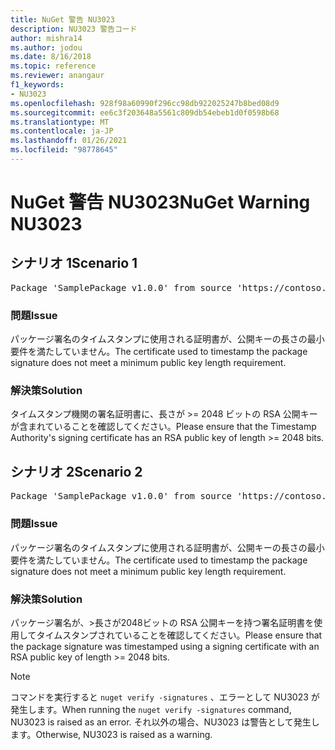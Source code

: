 ```yaml
---
title: NuGet 警告 NU3023
description: NU3023 警告コード
author: mishra14
ms.author: jodou
ms.date: 8/16/2018
ms.topic: reference
ms.reviewer: anangaur
f1_keywords:
- NU3023
ms.openlocfilehash: 928f98a60990f296cc98db922025247b8bed08d9
ms.sourcegitcommit: ee6c3f203648a5561c809db54ebeb1d0f0598b68
ms.translationtype: MT
ms.contentlocale: ja-JP
ms.lasthandoff: 01/26/2021
ms.locfileid: "98778645"
---
```

# <a name="nuget-warning-nu3023"></a><span data-ttu-id="a0e27-103">NuGet 警告 NU3023</span><span class="sxs-lookup"><span data-stu-id="a0e27-103">NuGet Warning NU3023</span></span>

## <a name="scenario-1"></a><span data-ttu-id="a0e27-104">シナリオ 1</span><span class="sxs-lookup"><span data-stu-id="a0e27-104">Scenario 1</span></span>

<pre>Package 'SamplePackage v1.0.0' from source 'https://contoso.com/index.json': The timestamp certificate does not meet a minimum public key length requirement.</pre>

### <a name="issue"></a><span data-ttu-id="a0e27-105">問題</span><span class="sxs-lookup"><span data-stu-id="a0e27-105">Issue</span></span>

<span data-ttu-id="a0e27-106">パッケージ署名のタイムスタンプに使用される証明書が、公開キーの長さの最小要件を満たしていません。</span><span class="sxs-lookup"><span data-stu-id="a0e27-106">The certificate used to timestamp the package signature does not meet a minimum public key length requirement.</span></span>


### <a name="solution"></a><span data-ttu-id="a0e27-107">解決策</span><span class="sxs-lookup"><span data-stu-id="a0e27-107">Solution</span></span>

<span data-ttu-id="a0e27-108">タイムスタンプ機関の署名証明書に、長さが >= 2048 ビットの RSA 公開キーが含まれていることを確認してください。</span><span class="sxs-lookup"><span data-stu-id="a0e27-108">Please ensure that the  Timestamp Authority's signing certificate has an RSA public key of length >= 2048 bits.</span></span>



## <a name="scenario-2"></a><span data-ttu-id="a0e27-109">シナリオ 2</span><span class="sxs-lookup"><span data-stu-id="a0e27-109">Scenario 2</span></span>

<pre>Package 'SamplePackage v1.0.0' from source 'https://contoso.com/index.json': The primary signature's timestamp certificate does not meet a minimum public key length requirement.</pre>

### <a name="issue"></a><span data-ttu-id="a0e27-110">問題</span><span class="sxs-lookup"><span data-stu-id="a0e27-110">Issue</span></span>

<span data-ttu-id="a0e27-111">パッケージ署名のタイムスタンプに使用される証明書が、公開キーの長さの最小要件を満たしていません。</span><span class="sxs-lookup"><span data-stu-id="a0e27-111">The certificate used to timestamp the package signature does not meet a minimum public key length requirement.</span></span>


### <a name="solution"></a><span data-ttu-id="a0e27-112">解決策</span><span class="sxs-lookup"><span data-stu-id="a0e27-112">Solution</span></span>

<span data-ttu-id="a0e27-113">パッケージ署名が、>長さが2048ビットの RSA 公開キーを持つ署名証明書を使用してタイムスタンプされていることを確認してください。</span><span class="sxs-lookup"><span data-stu-id="a0e27-113">Please ensure that the package signature was timestamped using a signing certificate with an RSA public key of length >= 2048 bits.</span></span>


> [!Note]
> <span data-ttu-id="a0e27-114">コマンドを実行すると `nuget verify -signatures` 、エラーとして NU3023 が発生します。</span><span class="sxs-lookup"><span data-stu-id="a0e27-114">When running the `nuget verify -signatures` command, NU3023 is raised as an error.</span></span> <span data-ttu-id="a0e27-115">それ以外の場合、NU3023 は警告として発生します。</span><span class="sxs-lookup"><span data-stu-id="a0e27-115">Otherwise, NU3023 is raised as a warning.</span></span>